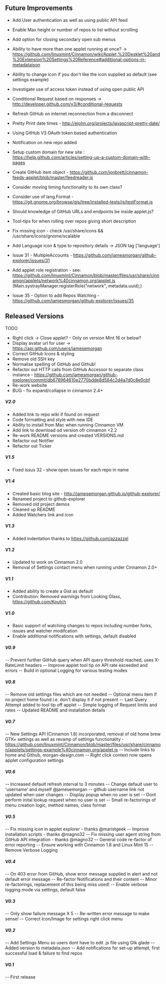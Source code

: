 
## Future Improvements

* Add User authentication as well as using public API feed
* Enable Max height or number of repos to list without scrolling
* Add option for closing secondary open sub menus
* Ability to have more than one applet running at once? -> https://github.com/linuxmint/Cinnamon/wiki/Applet,%20Desklet%20and%20Extension%20Settings%20Reference#additional-options-in-metadatajson
* Ability to change icon if you don't like the icon supplied as default (see settings example)
* Investigate use of access token instead of using open public API

* Conditional Request based on responses -> http://developer.github.com/v3/#conditional-requests
* Refresh GitHub on internet reconnection from a disconnect
* Pretty Print date times - http://ejohn.org/projects/javascript-pretty-date/
* Using GitHub V3 OAuth token based authentication
* Notification on new repo added

* Setup custom domain for new site : https://help.github.com/articles/setting-up-a-custom-domain-with-pages

* Create GitHub item object - https://github.com/jonbrett/cinnamon-feeds-applet/blob/master/feedreader.js
* Consider moving timing functionality to its own class?
* Consider use of lang.Format - https://git.gnome.org/browse/gjs/tree/installed-tests/js/testFormat.js
* Should knowledge of GitHub URLs and endpoints be inside applet.js?

* Tool-tips for when rolling over repos giving short description
* Fix missing icon - check /usr/share/icons && /usr/share/icons/gnome/scalable
* Add Language icon & type to repository details -> JSON tag ['language']

* Issue 31 - MultipleAccounts - https://github.com/jamesmorgan/github-explorer/issues/31
 * Add applet role registration - see: https://github.com/linuxmint/Cinnamon/blob/master/files/usr/share/cinnamon/applets/network%40cinnamon.org/applet.js (Main.systrayManager.registerRole("network", metadata.uuid);)
* Issue 35 - Option to add Repos Watching - https://github.com/jamesmorgan/github-explorer/issues/35

## Released Versions

TODO
* Right click -> Close applet? - Only on version Mint 16 or below?
* Display avatar url for user -> https://api.github.com/users/jamesemorgan
* Correct GitHub Icons & styling
* Remove old SSH key
* Normalise spelling of GitHub and Github!
* Refactor out HTTP calls from GitHub Accessor to separate class instance - https://github.com/jamesmorgan/github-explorer/commit/db678964610e2770bdde8d584c2d4a7d0c8e0cbf
* Re-work website
* BUG - fix expand/collapse in cinnamon 2.4+

##### V2.0

* Added link to repo wiki if found on request
* Code formatting and style with new IDE
* Ability to install from Mac when running Cinnamon VM
* Add link to download od version ofr cinnamon <2.2
* Re-work README versions and created VERSIONS.md
* Refactor out Notifier
* Refactor out Ticker

##### V1.5

* Fixed issus 32 - show open issues for each repo in name

##### V1.4

* Created basic blog site - http://jamesemorgan.github.io/github-explorer/
* Renamed project to github-explorer
* Removed old project demos
* Cleaned up README
* Added Watchers link and icon

##### V1.3

* Added indentation thanks to https://github.com/azzazzel

##### V1.2

* Updated to work on Cinnamon 2.0
* Removal of Settings contact menu when running under Cinnamon 2.0+

##### V1.1
* Added ability to create a Gist as default
* Contribution: Removed warnings from Looking Glass, https://github.com/Koutch

##### V1.0
* Basic support of watching changes to repos including number forks, issues and watcher modifcation
* Enable additional notifications with settings, default disabled

##### V0.9
-- Prevent further GitHub query when API query threshold reached, uses X-RateLimit headers
-- Improve applet tool tip on API rate exceeded and errors
-- Build in optional Logging for various testing modes

##### V0.8
-- Remove old settings files which are not needed
-- Optional menu item if no project home found i.e. don't display it if not present
-- Last Query Attempt added to tool tip off applet
-- Simple logging of Request limits and rates
-- Updated README and installation details

##### V0.7
-- New Settings API (Cinnamon 1.8) incorporated, removal of old home brew GTK+ settings as well as revamp of settings functionality - https://github.com/linuxmint/Cinnamon/blob/master/files/usr/share/cinnamon/applets/settings-example%40cinnamon.org/applet.js
-- Include links to home and Github, morgan-design.com
-- Right click context now opens applet configuration settings

##### V0.6

-- Increased default refresh interval to 3 minutes
-- Change default user to 'username' and myself @jamesemorgan
-- github username link not updated when user changes
-- Display popup when no user is set
-- Dont perform inital lookup request when no user is set
-- Small re-factorings of menu creation logic, method names, class format

##### V0.5

-- Fix missing icon in applet explorer - thanks @maristgeek
-- Improve installation scripts - thanks @magno32
-- Fix missing user agent string from GitHub API integration - thanks @magno32
-- General code re-factor of error reporting
-- Ensure working with Cinnamon 1.8 and Linux Mint 15
-- Remove Verbose Logging

##### V0.4
-- On 403 error from GitHub, show error message supplied in alert and not default error message
-- Re-factor Notifications and their content
-- Minor re-factorings, replacement of this being miss used!
-- Enable verbose logging mode via settings, default false

##### V0.3
-- Only show failure message X 5
-- Re-written error message to make sense!
-- Correct Icon/Image for settings right click menu

##### V0.2
-- Add Settings Menu so users dont have to edit .js file using Gtk glade
-- Added version to metadata.json
-- Add notifications for set-up attempt, first successful load & failure to find repos

##### V0.1
-- First release